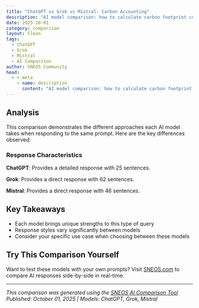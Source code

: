 ```yaml
---
title: "ChatGPT vs Grok vs Mistral: Carbon Accounting"
description: "AI model comparison: how to calculate carbon footprint company..."
date: 2025-10-01
category: comparison
layout: Clean
tags:
  - ChatGPT
  - Grok
  - Mistral
  - AI Comparison
author: SNEOS Community
head:
  - - meta
    - name: description
      content: "AI model comparison: how to calculate carbon footprint company..."
---
```


<ChatComparison
  title="ChatGPT vs Grok vs Mistral: Carbon Accounting"
  prompt="how to calculate carbon footprint company"
  :responses='{
    "ChatGPT": "Calculating the carbon footprint of a company involves measuring the total greenhouse gas (GHG) emissions caused directly and indirectly by its activities. Here is a step-by-step guide to help you calculate a company\u2019s carbon footprint:\n\n### Step 1: Define the Scope\nThe Greenhouse Gas Protocol categorizes emissions into three scopes:\n\n- **Scope 1**: Direct emissions from owned or controlled sources (e.g., fuel combustion in company vehicles, on-site manufacturing).\n- **Scope 2**: Indirect emissions from purchased electricity, steam, heating, and cooling.\n- **Scope 3**: Other indirect emissions occurring in the value chain (e.g., business travel, waste disposal, purchased goods and services).\n\nDetermine which scopes you want to include based on your goals and reporting requirements.\n\n### Step 2: Collect Activity Data\nGather data on all relevant activities within your defined scope(s), such as:\n\n- Amount of fuel consumed (liters or kilograms)\n- Electricity usage (kWh)\n- Business travel distance and mode of transport\n- Waste generated and treatment methods\n- Purchased goods quantities\n\nThis data should be for a defined time period, typically one year.\n\n### Step 3: Convert Activity Data to Emissions\nUse appropriate **emission factors** to convert the activity data into carbon dioxide equivalent (CO2e) emissions. Emission factors represent the average emissions per unit of activity.\n\n- For example, if you have electricity consumption in kWh, multiply by the CO2e emissions factor for the electricity grid you use.\n- For fuel combustion, multiply liters or kilograms of fuel by the corresponding emission factor.\n\nReliable sources for emission factors include:\n- The Greenhouse Gas Protocol\n- The Environmental Protection Agency (EPA)\n- International Energy Agency (IEA)\n- National inventories or country-specific factors\n\n### Step 4: Calculate Emissions by Scope\nMultiply the activity data by the emission factors and sum across all sources within each scope.\n\n### Step 5: Aggregate Total Carbon Footprint\nAdd emissions from all scopes (if applicable) to get the total carbon footprint of the company, usually expressed in metric tons of CO2e.\n\n### Step 6: Report and Analyze\n- Prepare a report detailing methodology, data sources, assumptions, and results.\n- Use the information to identify high-emission areas and opportunities for reduction.\n\n---\n\n### Example Calculation: Scope 1 and 2 for a Company\n\n| Activity           | Data               | Emission Factor (kg CO2e/unit) | Emissions (kg CO2e) |\n|--------------------|--------------------|-------------------------------|---------------------|\n| Diesel fuel used    | 10,000 liters      | 2.68 kg CO2e/liter            | 26,800              |\n| Electricity used    | 50,000 kWh         | 0.45 kg CO2e/kWh              | 22,500              |\n| **Total emissions**|                    |                               | **49,300 kg CO2e**  |\n\n---\n\n### Tools and Resources\n- **Carbon Footprint Calculators**: Some online calculators are tailored for businesses.\n- **GHG Protocol Tools**: https://ghgprotocol.org/calculation-tools\n- **ISO 14064**: Standard for quantifying and reporting GHG emissions.\n- Consultants and software platforms that specialize in carbon accounting.\n\n---\n\nIf you need help with specific industries or types of emissions, feel free to ask!",
    "Grok": "Calculating a company\u0027s carbon footprint involves determining the total amount of greenhouse gas (GHG) emissions produced directly and indirectly by the company\u2019s operations over a specific period, typically a year. The process can be broken down into several steps:\n\n### 1. **Define the Scope of Emissions**\nThe Greenhouse Gas Protocol, a widely used standard for carbon accounting, categorizes emissions into three scopes:\n   - **Scope 1**: Direct emissions from owned or controlled sources. Examples include emissions from company vehicles, on-site fuel combustion (e.g., heating systems), and industrial processes.\n   - **Scope 2**: Indirect emissions associated with purchased energy, such as electricity, steam, heating, or cooling. These emissions occur outside the company but result from its energy consumption.\n   - **Scope 3**: All other indirect emissions in the company\u2019s value chain. This includes emissions from business travel, employee commuting, purchased goods and services, waste disposal, and more. Scope 3 is often the largest and most complex category.\n\nDecide which scopes to include in your calculation. Many companies start with Scopes 1 and 2, as they are more directly controllable, and gradually include Scope 3 for a comprehensive assessment.\n\n---\n\n### 2. **Collect Data on Activities**\nGather data on activities that generate emissions. This can include:\n   - **Scope 1**: Fuel consumption (e.g., diesel, gasoline, natural gas), refrigerant use, and other direct emission sources.\n   - **Scope 2**: Electricity consumption (kWh), heating, or cooling usage.\n   - **Scope 3**: Business travel (flights, car rentals), employee commuting, supplier data, waste generation, and product life cycle emissions.\n\nUse internal records like utility bills, fuel purchase receipts, travel logs, and procurement data to quantify these activities.\n\n---\n\n### 3. **Apply Emission Factors**\nEmission factors are coefficients that convert activity data (e.g., liters of fuel used or kWh of electricity consumed) into equivalent greenhouse gas emissions, usually measured in carbon dioxide equivalent (CO\u2082e). CO\u2082e accounts for the global warming potential of different GHGs, such as methane (CH\u2084) and nitrous oxide (N\u2082O).\n\n- **Sources for Emission Factors**:\n  - Government databases (e.g., U.S. Environmental Protection Agency (EPA), UK DEFRA).\n  - International standards like the IPCC or GHG Protocol tools.\n  - Utility providers (for Scope 2 grid-specific factors).\n\n**Example**: \n   - If a company uses 10,000 kWh of electricity, and the emission factor for the local grid is 0.5 kg CO\u2082e/kWh, the Scope 2 emissions are:\n     10,000 kWh \u00D7 0.5 kg CO\u2082e/kWh = 5,000 kg CO\u2082e (or 5 metric tons CO\u2082e).\n\nRepeat this for each activity across Scopes 1, 2, and 3.\n\n---\n\n### 4. **Calculate Total Emissions**\nSum the emissions from all sources within the defined scopes to get the company\u2019s total carbon footprint. Ensure consistency by using the same units (typically metric tons of CO\u2082e).\n\n**Example Breakdown**:\n   - Scope 1: 2,000 tons CO\u2082e (fuel and vehicles)\n   - Scope 2: 5,000 tons CO\u2082e (electricity)\n   - Scope 3: 10,000 tons CO\u2082e (business travel and supply chain)\n   - **Total Carbon Footprint**: 17,000 tons CO\u2082e\n\n---\n\n### 5. **Use Tools and Standards**\nTo streamline the process, consider using established frameworks and tools:\n   - **GHG Protocol**: Provides detailed guidelines and calculation tools (free resources available online).\n   - **Software**: Tools like Carbon Trust, EcoAct, or Microsoft Sustainability Calculator can automate data input and calculations.\n   - **Consultants**: For complex operations, hiring sustainability consultants can ensure accuracy.\n\n---\n\n### 6. **Verify and Report Results**\n- **Verification**: Have your calculations audited by a third party to ensure accuracy and compliance with standards like ISO 14064 or the GHG Protocol.\n- **Reporting**: Disclose your carbon footprint through sustainability reports, frameworks like CDP (Carbon Disclosure Project), or as part of ESG (Environmental, Social, and Governance) reporting.\n\n---\n\n### 7. **Set Reduction Targets**\nAfter calculating your carbon footprint, identify high-emission areas and set science-based targets (SBTs) to reduce emissions. Align with initiatives like the Science Based Targets initiative (SBTi) to ensure your goals contribute to global climate goals (e.g., limiting warming to 1.5\u00B0C under the Paris Agreement).\n\n---\n\n### Example Challenges and Tips\n- **Challenge**: Collecting accurate Scope 3 data (e.g., from suppliers) can be difficult.\n  - **Tip**: Start with estimates using industry averages and improve data over time through supplier engagement.\n- **Challenge**: Emission factors vary by region and source.\n  - **Tip**: Use localized emission factors for accuracy (e.g., regional grid factors for electricity).\n\nBy following these steps, a company can calculate its carbon footprint, identify key emission sources, and take actionable steps toward sustainability.",
    "Mistral": "Calculating a company\u0027s carbon footprint involves measuring the total greenhouse gas (GHG) emissions caused directly and indirectly by the organization. This process typically follows the guidelines set by the Greenhouse Gas Protocol, which is widely accepted internationally. Here are the steps to calculate a company\u0027s carbon footprint:\n\n### 1. Define the Scope\nIdentify the boundaries of your carbon footprint calculation. This includes:\n- **Scope 1**: Direct emissions from sources owned or controlled by the company (e.g., company vehicles, on-site energy production).\n- **Scope 2**: Indirect emissions from the generation of purchased electricity, steam, heating, and cooling consumed by the company.\n- **Scope 3**: Other indirect emissions that occur in the value chain of the company, including both upstream and downstream activities (e.g., business travel, employee commuting, waste disposal).\n\n### 2. Collect Data\nGather data on all activities that contribute to GHG emissions. This may include:\n- Energy consumption (electricity, natural gas, fuel oil, etc.)\n- Transportation (company vehicles, business travel, employee commuting)\n- Waste generation and disposal\n- Purchased goods and services\n- Emissions from owned or controlled sources\n\n### 3. Calculate Emissions\nUse emission factors to convert activity data into GHG emissions. Emission factors are coefficients that relate the quantity of a GHG released to the atmosphere with an associated activity. Common emission factors include:\n- **Electricity**: Emission factors for electricity vary by region and can be obtained from local utility companies or national databases.\n- **Fuels**: Emission factors for different types of fuels (e.g., gasoline, diesel, natural gas) are available from various sources, including the U.S. Environmental Protection Agency (EPA) and the Intergovernmental Panel on Climate Change (IPCC).\n- **Transportation**: Emission factors for different modes of transportation (e.g., air travel, rail, road) can be found in databases like the EPA\u0027s Emission Factors for Greenhouse Gas Inventories.\n\n### 4. Aggregate Emissions\nSum up the emissions from all sources to get the total carbon footprint. This can be done using the following formula:\n\\[ \\text{Total Carbon Footprint} = \\sum (\\text{Activity Data} \\times \\text{Emission Factor}) \\]\n\n### 5. Report and Verify\nPrepare a report detailing the methodology, data sources, and results. It\u0027s also a good practice to have the report verified by a third party to ensure accuracy and credibility.\n\n### 6. Implement Reduction Strategies\nBased on the findings, develop and implement strategies to reduce the company\u0027s carbon footprint. This may include:\n- Improving energy efficiency\n- Switching to renewable energy sources\n- Reducing waste\n- Encouraging sustainable transportation practices\n\n### Tools and Resources\n- **Greenhouse Gas Protocol**: Provides standards and tools for companies to measure and manage their GHG emissions.\n- **Carbon Footprint Calculators**: Various online tools and software can help automate the calculation process.\n- **Consultants**: Hiring environmental consultants can provide expertise and ensure accuracy.\n\n### Example Calculation\nSuppose a company uses 100,000 kWh of electricity and 50,000 liters of diesel fuel annually. The emission factors are 0.5 kg CO2e/kWh for electricity and 2.68 kg CO2e/liter for diesel.\n\n1. **Electricity Emissions**:\n   \\[ 100,000 \\text{ kWh} \\times 0.5 \\text{ kg CO2e/kWh} = 50,000 \\text{ kg CO2e} \\]\n\n2. **Diesel Emissions**:\n   \\[ 50,000 \\text{ liters} \\times 2.68 \\text{ kg CO2e/liter} = 134,000 \\text{ kg CO2e} \\]\n\n3. **Total Carbon Footprint**:\n   \\[ 50,000 \\text{ kg CO2e} \u002B 134,000 \\text{ kg CO2e} = 184,000 \\text{ kg CO2e} \\]\n\nConvert to metric tons (1 metric ton = 1,000 kg):\n\\[ 184,000 \\text{ kg CO2e} = 184 \\text{ metric tons CO2e} \\]\n\nBy following these steps, a company can accurately calculate its carbon footprint and take steps to reduce its environmental impact."
  }'
  published-date="15:36"
/>

## Analysis

This comparison demonstrates the different approaches each AI model takes when responding to the same prompt. Here are the key differences observed:

### Response Characteristics

**ChatGPT**: Provides a detailed response with 25 sentences. 

**Grok**: Provides a direct response with 62 sentences. 

**Mistral**: Provides a direct response with 46 sentences. 

## Key Takeaways

- Each model brings unique strengths to this type of query
- Response styles vary significantly between models
- Consider your specific use case when choosing between these models

## Try This Comparison Yourself

Want to test these models with your own prompts? Visit [SNEOS.com](https://sneos.com) to compare AI responses side-by-side in real-time.

---

*This comparison was generated using the [SNEOS AI Comparison Tool](https://sneos.com)*
*Published: October 01, 2025 | Models: ChatGPT, Grok, Mistral*
